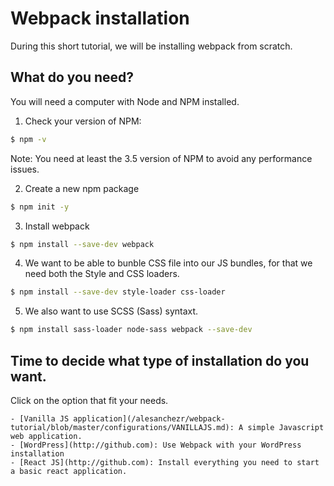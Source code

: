 # Webpack installation

During this short tutorial, we will be installing webpack from scratch.

## What do you need?
You will need a computer with Node and NPM installed.

1. Check your version of NPM:

```sh
$ npm -v
```

Note: You need at least the 3.5 version of NPM to avoid any performance issues.

2. Create a new npm package

```sh
$ npm init -y
```

3. Install webpack

```sh
$ npm install --save-dev webpack
```

4. We want to be able to bunble CSS file into our JS bundles, for that we need both the Style and CSS loaders.

```sh
$ npm install --save-dev style-loader css-loader
```

5. We also want to use SCSS (Sass) syntaxt.

```sh
$ npm install sass-loader node-sass webpack --save-dev
```

## Time to decide what type of installation do you want.

Click on the option that fit your needs.

    - [Vanilla JS application](/alesanchezr/webpack-tutorial/blob/master/configurations/VANILLAJS.md): A simple Javascript web application.
    - [WordPress](http://github.com): Use Webpack with your WordPress installation
    - [React JS](http://github.com): Install everything you need to start a basic react application.
